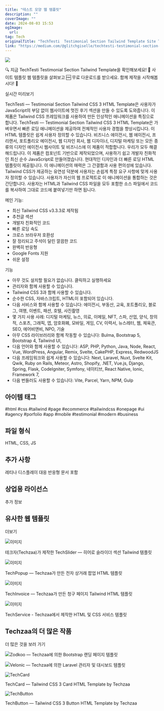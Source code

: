 ```yaml
---
title: "테스트 모양 웹 템플릿"
description: ""
coverImage: ""
date: 2024-08-03 15:53
ogImage: 
  url: 
tag: Tech
originalTitle: "TechTesti  Testimonial Section Tailwind Template Site Templates Web Templates"
link: "https://medium.com/@glitchgiselle/techtesti-testimonial-section-tailwind-template-site-templates-web-templates-a9b2d236c964"
---
```




<img src="/assets/img/TechTestiTestimonialSectionTailwindTemplateSiteTemplatesWebTemplates_0.png" />

🔍 지금 TechTesti Testimonial Section Tailwind Template을 확인해보세요! 📁 사이트 템플릿 웹 템플릿을 살펴보고 🆓 무료 다운로드를 받으세요. 함께 제작을 시작해봅시다! 🚀

실시간 미리보기

TechTesti — Testimonial Section Tailwind CSS 3 HTML Template은 사용자가 JavaScript의 부담 없이 웹사이트에 멋진 후기 섹션을 만들 수 있도록 도와줍니다. 이 제품은 Tailwind CSS 프레임워크를 사용하여 만든 인상적인 애니메이션을 특징으로 합니다. TechTesti — Testimonial Section Tailwind CSS 3 HTML Template은 가벼우면서 빠른 로딩 애니메이션을 제공하여 전체적인 사용자 경험을 향상시킵니다. 이 HTML 템플릿은 쉽게 사용자 정의할 수 있습니다. 비즈니스 에이전시, 웹 에이전시, 프리랜서, 포트폴리오 에이전시, 웹 디자인 회사, 웹 디자이너, 디지털 마케팅 또는 모든 종류의 디자인 에이전시 웹사이트 및 비즈니스에 이 제품이 적합합니다. 우리가 모두 해결해드립니다. 이 제품은 컴포넌트 기반으로 제작되었으며, 사용하기 쉽고 개발자 친화적인 최신 순수 JavaScript로 만들어졌습니다. 현대적인 디자인과 더 빠른 로딩 HTML 템플릿이 제공됩니다. 이 애니메이션의 매력은 그 간결함과 사용 편의성에 있습니다. Tailwind CSS가 제공하는 유연성 덕분에 사용자는 손쉽게 특정 요구 사항에 맞게 사용자 정의할 수 있습니다. 사용자가 자신의 웹 프로젝트로 이 애니메이션을 통합하는 것은 간단합니다. 사용자는 HTML과 Tailwind CSS 파일을 모두 포함한 소스 파일에서 코드를 복사하여 그대로 코드에 붙여넣기만 하면 됩니다.

<div class="content-ad"></div>

메인 기능:

- 최신 Tailwind CSS v3.3.3로 제작됨
- 추천글 섹션
- 개발자 친화적인 코드
- 빠른 로딩 속도
- 크로스 브라우저 호환성
- 잘 정리되고 주석이 달린 깔끔한 코드
- 완벽히 반응형
- Google Fonts 지원
- 쉬운 설정

기능

- 아무 것도 설치할 필요가 없습니다. 클릭하고 실행하세요
- 관리자와 함께 사용할 수 있습니다.
- Tailwind CSS 3과 함께 사용할 수 있습니다.
- 순수한 CSS, 자바스크립트, HTML이 포함되어 있습니다.
- 다음 서비스와 함께 사용할 수 있습니다: 에이전시, 부동산, 교육, 포트폴리오, 블로그, 여행, 이벤트, 패션, 호텔, 사진촬영
- 몇 가지 사용 사례: 디지털 마케팅, 뉴스, 의료, 이메일, NFT, 스파, 산업, 양식, 창의적, 스포츠, 그래픽, 앱, 암호화폐, 모바일, 게임, CV, 이력서, 뉴스레터, 웹, 체육관, SEO, 에어비앤비, NPO, 기술
- 아무 CSS 라이브러리와 함께 작동할 수 있습니다: Bulma, Bootstrap 5, Bootstrap 4, Tailwind UI,
- 다음 언어와 함께 사용할 수 있습니다: ASP, PHP, Python, Java, Node, React, Vue, WordPress, Angular, Remix, Svelte, CakePHP, Express, RedwoodJS
- 다음 프레임워크와 쉽게 사용할 수 있습니다: Next, Laravel, Nuxt, Svelte Kit, Qwik, Ruby on Rails, Meteor, Astro, Shopify, .NET, Vue.js, Django, Spring, Flask, CodeIgniter, Symfony, 네이티브, React Native, Ionic, Framework 7,
- 다음 번들러도 사용할 수 있습니다: Vite, Parcel, Yarn, NPM, Gulp

<div class="content-ad"></div>

## 아이템 태그

#html #css #tailwind #page #ecommerce #tailwindcss #onepage #ui #agency #porfolio #app #mobile #testimonial #modern #business

## 파일 형식

HTML, CSS, JS

<div class="content-ad"></div>

## 추가 사항

레티나 디스플레이 대응
반응형
문서 포함

## 상업용 라이선스

추가 정보

<div class="content-ad"></div>

## 유사한 웹 템플릿

더보기

![이미지](/assets/img/TechTestiTestimonialSectionTailwindTemplateSiteTemplatesWebTemplates_1.png)

테크자(Techzaa)가 제작한 TechSlider — 히어로 슬라이더 섹션 Tailwind 템플릿

<div class="content-ad"></div>

![이미지](/assets/img/TechTestiTestimonialSectionTailwindTemplateSiteTemplatesWebTemplates_2.png)

TechPopup — Techzaa가 만든 전자 상거래 팝업 HTML 템플릿

![이미지](/assets/img/TechTestiTestimonialSectionTailwindTemplateSiteTemplatesWebTemplates_3.png)

TechInvoice — Techzaa가 만든 청구 페이지 Tailwind HTML 템플릿

<div class="content-ad"></div>

![이미지](/assets/img/TechTestiTestimonialSectionTailwindTemplateSiteTemplatesWebTemplates_4.png)

TechService - Techzaa에서 제작한 HTML 및 CSS 서비스 템플릿

## Techzaa의 더 많은 작품

더 많은 것을 보러 가기

<div class="content-ad"></div>

![Zodkoo — Techzaa에 의한 Bootstrap 랜딩 페이지 템플릿](/assets/img/TechTestiTestimonialSectionTailwindTemplateSiteTemplatesWebTemplates_5.png)

![Velonic — Techzaa에 의한 Laravel 관리자 및 대시보드 템플릿](/assets/img/TechTestiTestimonialSectionTailwindTemplateSiteTemplatesWebTemplates_6.png)

<div class="content-ad"></div>

![TechCard](/assets/img/TechTestiTestimonialSectionTailwindTemplateSiteTemplatesWebTemplates_7.png)

TechCard — Tailwind CSS 3 Card HTML Template by Techzaa

![TechButton](/assets/img/TechTestiTestimonialSectionTailwindTemplateSiteTemplatesWebTemplates_8.png)

TechButton — Tailwind CSS 3 Button HTML Template by Techzaa
